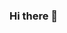 ### Hi there 👋

<!--
**shashacode/shashacode** is a ✨ _special_ ✨ repository because its `README.md` (this file) appears on your GitHub profile.

Here are some ideas to get you started:

- 🔭 I’m currently working on Data Science Projects still a newbie though
- 🌱 I’m currently learning how to build Machine Learning models
- 👯 I’m looking to collaborate on projects that are A.I related 
- 🤔 I’m looking for help with Deep Learning
- 💬 Ask me about Python mainly 
- 📫 How to reach me: https://twitter.com/flora_oladipupo
- 😄 Pronouns: She/Her
- ⚡ Fun fact: Adventurous, I have a flare for languages
-->
